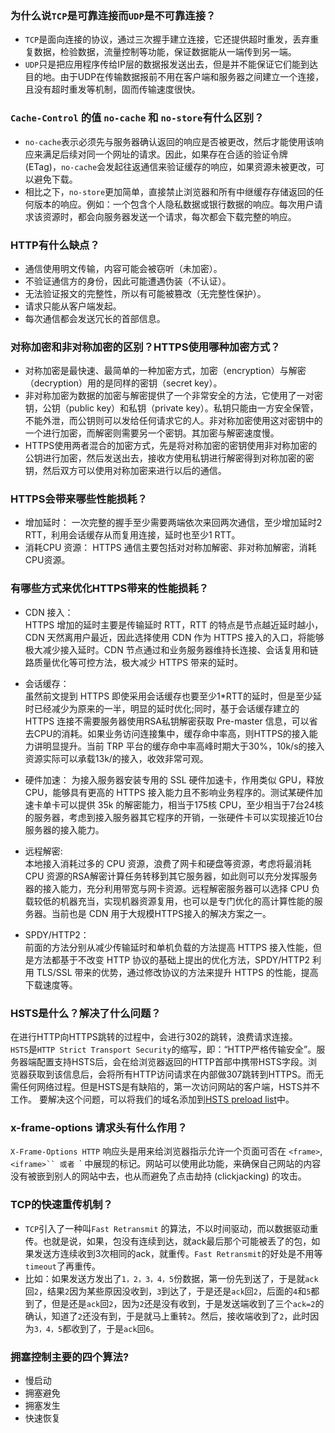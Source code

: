 
### 为什么说`TCP`是可靠连接而`UDP`是不可靠连接？

- `TCP`是面向连接的协议，通过三次握手建立连接，它还提供超时重发，丢弃重复数据，检验数据，流量控制等功能，保证数据能从一端传到另一端。
- `UDP`只是把应用程序传给IP层的数据报发送出去，但是并不能保证它们能到达目的地。由于UDP在传输数据报前不用在客户端和服务器之间建立一个连接，且没有超时重发等机制，固而传输速度很快。

### `Cache-Control` 的值 `no-cache` 和 `no-store`有什么区别？

- `no-cache`表示必须先与服务器确认返回的响应是否被更改，然后才能使用该响应来满足后续对同一个网址的请求。因此，如果存在合适的验证令牌 (ETag)，`no-cache`会发起往返通信来验证缓存的响应，如果资源未被更改，可以避免下载。
- 相比之下，`no-store`更加简单，直接禁止浏览器和所有中继缓存存储返回的任何版本的响应。例如：一个包含个人隐私数据或银行数据的响应。每次用户请求该资源时，都会向服务器发送一个请求，每次都会下载完整的响应。

### HTTP有什么缺点？

- 通信使用明文传输，内容可能会被窃听（未加密）。
- 不验证通信方的身份，因此可能遭遇伪装（不认证）。
- 无法验证报文的完整性，所以有可能被篡改（无完整性保护）。
- 请求只能从客户端发起。
- 每次通信都会发送冗长的首部信息。

### 对称加密和非对称加密的区别？HTTPS使用哪种加密方式？

- 对称加密是最快速、最简单的一种加密方式，加密（encryption）与解密（decryption）用的是同样的密钥（secret key）。
- 非对称加密为数据的加密与解密提供了一个非常安全的方法，它使用了一对密钥，公钥（public key）和私钥（private key）。私钥只能由一方安全保管，不能外泄，而公钥则可以发给任何请求它的人。非对称加密使用这对密钥中的一个进行加密，而解密则需要另一个密钥。其加密与解密速度慢。
- HTTPS使用两者混合的加密方式，先是将对称加密的密钥使用非对称加密的公钥进行加密，然后发送出去，接收方使用私钥进行解密得到对称加密的密钥，然后双方可以使用对称加密来进行以后的通信。


### HTTPS会带来哪些性能损耗？

- 增加延时： 一次完整的握手至少需要两端依次来回两次通信，至少增加延时2 RTT，利用会话缓存从而复用连接，延时也至少1 RTT。
- 消耗CPU 资源： HTTPS 通信主要包括对对称加解密、非对称加解密，消耗CPU资源。


### 有哪些方式来优化HTTPS带来的性能损耗？

- CDN 接入：  
HTTPS 增加的延时主要是传输延时 RTT，RTT 的特点是节点越近延时越小，CDN 天然离用户最近，因此选择使用 CDN 作为 HTTPS 接入的入口，将能够极大减少接入延时。CDN 节点通过和业务服务器维持长连接、会话复用和链路质量优化等可控方法，极大减少 HTTPS 带来的延时。

- 会话缓存：  
虽然前文提到 HTTPS 即使采用会话缓存也要至少1*RTT的延时，但是至少延时已经减少为原来的一半，明显的延时优化;同时，基于会话缓存建立的 HTTPS 连接不需要服务器使用RSA私钥解密获取 Pre-master 信息，可以省去CPU的消耗。如果业务访问连接集中，缓存命中率高，则HTTPS的接入能力讲明显提升。当前 TRP 平台的缓存命中率高峰时期大于30%，10k/s的接入资源实际可以承载13k/的接入，收效非常可观。

- 硬件加速： 
为接入服务器安装专用的 SSL 硬件加速卡，作用类似 GPU，释放 CPU，能够具有更高的 HTTPS 接入能力且不影响业务程序的。测试某硬件加速卡单卡可以提供 35k 的解密能力，相当于175核 CPU，至少相当于7台24核的服务器，考虑到接入服务器其它程序的开销，一张硬件卡可以实现接近10台服务器的接入能力。

- 远程解密:  
本地接入消耗过多的 CPU 资源，浪费了网卡和硬盘等资源，考虑将最消耗 CPU 资源的RSA解密计算任务转移到其它服务器，如此则可以充分发挥服务器的接入能力，充分利用带宽与网卡资源。远程解密服务器可以选择 CPU 负载较低的机器充当，实现机器资源复用，也可以是专门优化的高计算性能的服务器。当前也是 CDN 用于大规模HTTPS接入的解决方案之一。

- SPDY/HTTP2：  
前面的方法分别从减少传输延时和单机负载的方法提高 HTTPS 接入性能，但是方法都基于不改变 HTTP 协议的基础上提出的优化方法，SPDY/HTTP2 利用 TLS/SSL 带来的优势，通过修改协议的方法来提升 HTTPS 的性能，提高下载速度等。

### HSTS是什么？解决了什么问题？
在进行HTTP向HTTPS跳转的过程中，会进行302的跳转，浪费请求连接。  
`HSTS`是`HTTP Strict Transport Security`的缩写，即：“HTTP严格传输安全”。服务器端配置支持HSTS后，会在给浏览器返回的HTTP首部中携带HSTS字段。浏览器获取到该信息后，会将所有HTTP访问请求在内部做307跳转到HTTPS。而无需任何网络过程。但是HSTS是有缺陷的，第一次访问网站的客户端，HSTS并不工作。 要解决这个问题，可以将我们的域名添加到[HSTS preload list](https://hstspreload.appspot.com/)中。

### x-frame-options 请求头有什么作用？

`X-Frame-Options HTTP` 响应头是用来给浏览器指示允许一个页面可否在 `<frame>`, `<iframe>`` 或者 `<object>` 中展现的标记。网站可以使用此功能，来确保自己网站的内容没有被嵌到别人的网站中去，也从而避免了点击劫持 (clickjacking) 的攻击。

### TCP的快速重传机制？

- `TCP`引入了一种叫`Fast Retransmit` 的算法，不以时间驱动，而以数据驱动重传。也就是说，如果，包没有连续到达，就ack最后那个可能被丢了的包，如果发送方连续收到3次相同的ack，就重传。`Fast Retransmit`的好处是不用等`timeout`了再重传。
- 比如：如果发送方发出了`1，2，3，4，5`份数据，第一份先到送了，于是就`ack`回`2`，结果`2`因为某些原因没收到，`3`到达了，于是还是`ack`回`2`，后面的`4`和`5`都到了，但是还是`ack`回`2`，因为`2`还是没有收到，于是发送端收到了三个`ack=2`的确认，知道了`2`还没有到，于是就马上重转`2`。然后，接收端收到了`2`，此时因为`3，4，5`都收到了，于是`ack`回`6`。


### 拥塞控制主要的四个算法?

- 慢启动
- 拥塞避免
- 拥塞发生
- 快速恢复

